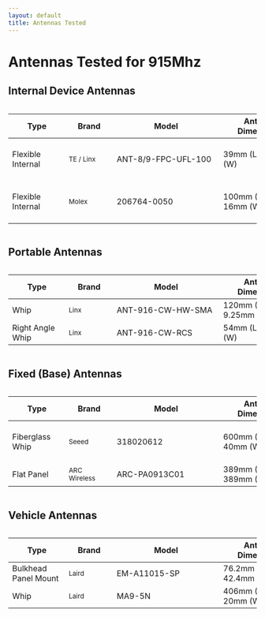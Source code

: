 ```yaml
---
layout: default
title: Antennas Tested
---
```


# Antennas Tested for 915Mhz

## Internal Device Antennas
<div style="overflow-x: auto;">
  <table id="internalDeviceAntennasTable" style="table-layout: fixed; width: 100%;">
    <thead>
      <tr>
        <th style="min-width: 100px; width: 15%;">Type</th> <!-- Column Header: Type -->
        <th style="min-width: 80px; width: 10%;">Brand</th> <!-- Column Header: Brand -->
        <th style="min-width: 200px; width: 25%;">Model</th> <!-- Column Header: Model -->
        <th style="min-width: 150px; width: 15%;">Antenna Dimensions</th> <!-- Column Header: Antenna Dimensions -->
        <th style="min-width: 60px; width: 10%;">Price</th> <!-- Column Header: Price -->
        <th style="min-width: 100px; width: 10%;">Suggested For Use?</th> <!-- Column Header: Suggested For Use? -->
        <th style="min-width: 80px; width: 5%;">Gain</th> <!-- Column Header: Gain -->
        <th style="min-width: 100px; width: 10%;">Frequency</th> <!-- Column Header: Frequency -->
        <th style="min-width: 180px;">Manufacturer Link</th> <!-- Column Header: Manufacturer Link -->
        <th style="min-width: 180px;">Store Link</th> <!-- Column Header: Store Link -->
      </tr>
    </thead>
    <tbody>
      <tr>
        <td>Flexible Internal</td> <!-- Type -->
        <td style="font-size: smaller;">TE / Linx</td> <!-- Brand -->
        <td>ANT-8/9-FPC-UFL-100</td> <!-- Model -->
        <td>39mm (L) x 15mm (W)</td> <!-- Antenna Dimensions -->
        <td style="font-size: smaller;">$4.66</td> <!-- Price -->
        <td>✔️ Yes</td> <!-- Suggested For Use? -->
        <td>-3.2dBi, -3dBi</td> <!-- Gain -->
        <td>862-876MHz, 902-930MHz</td> <!-- Frequency -->
        <td><a href="https://www.te.com/en/product-L9000128-01.html">Manufacturer Link</a></td> <!-- Manufacturer Link -->
        <td><a href="https://www.mouser.com/ProductDetail/TE-Connectivity-Linx-Technologies/ANT-8-9-FPC-UFL-100?qs=DPoM0jnrROXUsiFgGxF1Jw%3D%3D">Store Link</a></td> <!-- Store Link -->
      </tr>
      <tr>
        <td>Flexible Internal</td> <!-- Type -->
        <td style="font-size: smaller;">Molex</td> <!-- Brand -->
        <td>206764-0050</td> <!-- Model -->
        <td>100mm (L) x 16mm (W)</td> <!-- Antenna Dimensions -->
        <td style="font-size: smaller;">$3.76</td> <!-- Price -->
        <td>✔️ Yes</td> <!-- Suggested For Use? -->
        <td>1.3dBi</td> <!-- Gain -->
        <td>862-876MHz, 902-930MHz</td> <!-- Frequency -->
        <td><a href="https://www.molex.com/en-us/products/part-detail/2067640050">Manufacturer Link</a></td> <!-- Manufacturer Link -->
        <td><a href="https://www.mouser.com/ProductDetail/Molex/206764-0050?qs=F5EMLAvA7IBI1%2F7T0z2DEw%3D%3D">Store Link</a></td> <!-- Store Link -->
      </tr>
    </tbody>
  </table>
</div>

## Portable Antennas
<div style="overflow-x: auto;">
  <table id="portableAntennasTable" style="table-layout: fixed; width: 100%;">
    <thead>
      <tr>
        <th style="min-width: 100px; width: 15%;">Type</th> <!-- Column Header: Type -->
        <th style="min-width: 80px; width: 10%;">Brand</th> <!-- Column Header: Brand -->
        <th style="min-width: 200px; width: 25%;">Model</th> <!-- Column Header: Model -->
        <th style="min-width: 150px; width: 15%;">Antenna Dimensions</th> <!-- Column Header: Antenna Dimensions -->
        <th style="min-width: 60px; width: 10%;">Price</th> <!-- Column Header: Price -->
        <th style="min-width: 100px; width: 10%;">Suggested For Use?</th> <!-- Column Header: Suggested For Use? -->
        <th style="min-width: 80px; width: 5%;">Gain</th> <!-- Column Header: Gain -->
        <th style="min-width: 100px; width: 10%;">Frequency</th> <!-- Column Header: Frequency -->
        <th style="min-width: 180px;">Manufacturer Link</th> <!-- Column Header: Manufacturer Link -->
        <th style="min-width: 180px;">Store Link</th> <!-- Column Header: Store Link -->
      </tr>
    </thead>
    <tbody>
      <tr>
        <td>Whip</td> <!-- Type -->
        <td style="font-size: smaller;">Linx</td> <!-- Brand -->
        <td>ANT-916-CW-HW-SMA</td> <!-- Model -->
        <td>120mm (L) x 9.25mm (W)</td> <!-- Antenna Dimensions -->
        <td style="font-size: smaller;">$9.41</td> <!-- Price -->
        <td>✔️ Yes</td> <!-- Suggested For Use? -->
        <td>1.2dBi</td> <!-- Gain -->
        <td>902-930MHz</td> <!-- Frequency -->
        <td><a href="https://www.te.com/en/product-ANT-916-CW-HW-SMA.html">Manufacturer Link</a></td> <!-- Manufacturer Link -->
        <td><a href="https://www.digikey.com/en/products/detail/te-connectivity-linx/ANT-916-CW-HW-SMA/2694126">Store Link</a></td> <!-- Store Link -->
      </tr>
      <tr>
        <td>Right Angle Whip</td> <!-- Type -->
        <td style="font-size: smaller;">Linx</td> <!-- Brand -->
        <td>ANT-916-CW-RCS</td> <!-- Model -->
        <td>54mm (L) x 9.4mm (W)</td> <!-- Antenna Dimensions -->
        <td style="font-size: smaller;">$6.54</td> <!-- Price -->
        <td>✔️ Yes</td> <!-- Suggested For Use? -->
        <td>3.3dBi</td> <!-- Gain -->
        <td>902-930MHz</td> <!-- Frequency -->
        <td><a href="https://www.te.com/en/product-ANT-916-CW-RCS-SMA.html">Manufacturer Link</a></td> <!-- Manufacturer Link -->
        <td><a href="https://www.digikey.com/en/products/detail/te-connectivity-linx/ANT-916-CW-RCS/340139">Store Link</a></td> <!-- Store Link -->
      </tr>
    </tbody>
  </table>
</div>

## Fixed (Base) Antennas
<div style="overflow-x: auto;">
  <table id="fixedBaseAntennasTable" style="table-layout: fixed; width: 100%;">
    <thead>
      <tr>
        <th style="min-width: 100px; width: 15%;">Type</th> <!-- Column Header: Type -->
        <th style="min-width: 80px; width: 10%;">Brand</th> <!-- Column Header: Brand -->
        <th style="min-width: 200px; width: 25%;">Model</th> <!-- Column Header: Model -->
        <th style="min-width: 150px; width: 15%;">Antenna Dimensions</th> <!-- Column Header: Antenna Dimensions -->
        <th style="min-width: 60px; width: 10%;">Price</th> <!-- Column Header: Price -->
        <th style="min-width: 100px; width: 10%;">Suggested For Use?</th> <!-- Column Header: Suggested For Use? -->
        <th style="min-width: 80px; width: 5%;">Gain</th> <!-- Column Header: Gain -->
        <th style="min-width: 100px; width: 10%;">Frequency</th> <!-- Column Header: Frequency -->
        <th style="min-width: 180px;">Manufacturer Link</th> <!-- Column Header: Manufacturer Link -->
        <th style="min-width: 180px;">Store Link</th> <!-- Column Header: Store Link -->
      </tr>
    </thead>
    <tbody>
      <tr>
        <td>Fiberglass Whip</td> <!-- Type -->
        <td style="font-size: smaller;">Seeed</td> <!-- Brand -->
        <td>318020612</td> <!-- Model -->
        <td>600mm (L) x 40mm (W)</td> <!-- Antenna Dimensions -->
        <td style="font-size: smaller;">$35.00</td> <!-- Price -->
        <td>❌ No!</td> <!-- Suggested For Use? -->
        <td>6.8dBi</td> <!-- Gain -->
        <td>862-876MHz, 902-930MHz</td> <!-- Frequency -->
        <td><a href="https://www.seeedstudio.com/Lora-Fiberglass-Antenna-860-930MHz-5dBi-600mm-p-4927.html">Manufacturer Link</a></td> <!-- Manufacturer Link -->
        <td><a href="https://www.mouser.com/ProductDetail/713-318020612">Store Link</a></td> <!-- Store Link -->
      </tr>
      <tr>
        <td>Flat Panel</td> <!-- Type -->
        <td style="font-size: smaller;">ARC Wireless</td> <!-- Brand -->
        <td>ARC-PA0913C01</td> <!-- Model -->
        <td>389mm (L) x 389mm (W)</td> <!-- Antenna Dimensions -->
        <td style="font-size: smaller;">$42.00</td> <!-- Price -->
        <td>✔️ Yes</td> <!-- Suggested For Use? -->
        <td>13.2dBi</td> <!-- Gain -->
        <td>902-930MHz</td> <!-- Frequency -->
        <td><a href="https://www.streakwave.com/arc-wireless-arc-pa0913c01-arc-902-928mhz-132-dbi-flat-panel">Manufacturer Link</a></td> <!-- Manufacturer Link -->
        <td><a href="https://www.streakwave.com/arc-wireless-arc-pa0913c01-arc-902-928mhz-132-dbi-flat-panel">Store Link</a></td> <!-- Store Link -->
      </tr>
    </tbody>
  </table>
</div>

## Vehicle Antennas
<div style="overflow-x: auto;">
  <table id="vehicleAntennasTable" style="table-layout: fixed; width: 100%;">
    <thead>
      <tr>
        <th style="min-width: 100px; width: 15%;">Type</th> <!-- Column Header: Type -->
        <th style="min-width: 80px; width: 10%;">Brand</th> <!-- Column Header: Brand -->
        <th style="min-width: 200px; width: 25%;">Model</th> <!-- Column Header: Model -->
        <th style="min-width: 150px; width: 15%;">Antenna Dimensions</th> <!-- Column Header: Antenna Dimensions -->
        <th style="min-width: 60px; width: 10%;">Price</th> <!-- Column Header: Price -->
        <th style="min-width: 100px; width: 10%;">Suggested For Use?</th> <!-- Column Header: Suggested For Use? -->
        <th style="min-width: 80px; width: 5%;">Gain</th> <!-- Column Header: Gain -->
        <th style="min-width: 100px; width: 10%;">Frequency</th> <!-- Column Header: Frequency -->
        <th style="min-width: 180px;">Manufacturer Link</th> <!-- Column Header: Manufacturer Link -->
        <th style="min-width: 180px;">Store Link</th> <!-- Column Header: Store Link -->
      </tr>
    </thead>
    <tbody>
      <tr>
        <td>Bulkhead Panel Mount</td> <!-- Type -->
        <td style="font-size: smaller;">Laird</td> <!-- Brand -->
        <td>EM-A11015-SP</td> <!-- Model -->
        <td>76.2mm (L) x 42.4mm (W)</td> <!-- Antenna Dimensions -->
        <td style="font-size: smaller;">$36.95</td> <!-- Price -->
        <td>✔️ Yes</td> <!-- Suggested For Use? -->
        <td>3dBi</td> <!-- Gain -->
        <td>902~928MHz</td> <!-- Frequency -->
        <td>—</td> <!-- Manufacturer Link -->
        <td><a href="https://theantennafarm.com/shop-by-categories/antennas-mounts/mobile-antennas/700-800-900-mhz/225-phantom-disguise-800mhz-antennas/em-wave-em-a11015-sp-detail">Store Link</a></td> <!-- Store Link -->
      </tr>
      <tr>
        <td>Whip</td> <!-- Type -->
        <td style="font-size: smaller;">Laird</td> <!-- Brand -->
        <td>MA9-5N</td> <!-- Model -->
        <td>406mm (L) x 20mm (W)</td> <!-- Antenna Dimensions -->
        <td style="font-size: smaller;">$16.97</td> <!-- Price -->
        <td>✔️ Yes</td> <!-- Suggested For Use? -->
        <td>5.5dBi</td> <!-- Gain -->
        <td>902~928MHz</td> <!-- Frequency -->
        <td>—</td> <!-- Manufacturer Link -->
        <td><a href="https://www.mouser.com/ProductDetail/TE-Connectivity-Laird-External-Antennas/MA9-5N?qs=EU6FO9ffTwex0YegmgkD9w%3D%3D">Store Link</a></td> <!-- Store Link -->
      </tr>
    </tbody>
  </table>
</div>

<script>
  function toggleTable(tableId) {
    const table = document.getElementById(tableId);
    table.style.display = table.style.display === "none" ? "table" : "none";
  }

  document.getElementById('internalDeviceAntennasTable').style.display = 'none';
  document.getElementById('portableAntennasTable').style.display = 'none';
  document.getElementById('fixedBaseAntennasTable').style.display = 'none';
  document.getElementById('vehicleAntennasTable').style.display = 'none';

  document.querySelectorAll('h2').forEach((header) => {
    header.addEventListener('click', () => {
      const tableId = header.nextElementSibling.querySelector('table').id;
      toggleTable(tableId);
    });
  });
</script>
